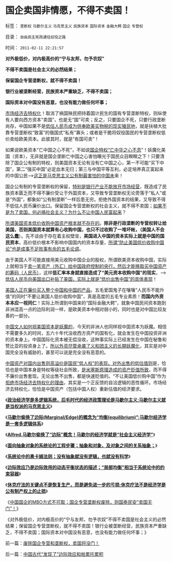 # 国企卖国非情愿，不得不卖国！

标签： `垄断权` `马歇尔主义` `马克思主义` `民族资本` `国际资本` `金融大鳄` `国企` `专营权` 

目录： `自由民主宪政通往奴役之路`

时间： `2011-02-11 22:21:57`

**对外极低价，对内极高价的“宁与友邦，勿予农奴”**

**不得不卖国是社会主义的必然结果；**

**保留国企专营垄断权，就不得不卖国！**

**银行业被垄断经营，民族资本严重缺乏，不得不卖国；**

**国际资本对中国没有恶意，也没有能力做任何坏事；**

[市场经济去特权化](../../../2009/7/19/市场经济去特权化中国经济唯一的出路.md)！取消了祸国殃民把持着国计民生的国有专营垄断特权，则纵使有人要向西方资本“卖国”，也是无“国”可卖；反之，只要国企不死，只要行政垄断尚存，中国如果不是[低估人民币成为供奉欧美实物税的现实殖民地](../../../2011/1/19/米塞斯原理与百年中国历史错误.md)，就是扶植大批靠专营垄断权“致富”的俄国式“私有”寡头；或者是干脆将奴役国民的专营垄断权低价卖给欧美资本。此彼其时，就是“有国可卖”！

如果说欧美资本“亡中国之心不死”，不如说[国企特权“亡中华之心不息](../../../2010/10/29/历史会重复成功的经验，直到淘汰所有弱者.md)”！妖魔化美国（资本），无非就是国企垄断亡中国之心害怕曝光于国民众目睽睽之下！只要清除了国企公有制的特权，则美国资本无论有没有亡中国之心，第一不可能“买下中国”，第二“强买中国”必定血本无归；第三与中国平等互利，必定培养真正富起来的中国公民——>[这正是马克思主义公有制最害怕的中国未](../../../2010/4/24/让老百姓有权分享经济的发展成果.md)来！

国企公有制的专营垄断权的保留，[特别是银行产业不能放开市场经营](../../../2009/8/13/改革关键的战区是银行造小造强承担责任的改革.md)，既造成了民族资本匮乏而不得不廉价受让于外国资本，又导致专营垄断权无论旁落于“私人”或是“外国”，都象如“公有制垄断”一样后患无穷。拒绝外国资本的结果，又导致不得不低估人民币廉价出口。保留国企专营垄断权的社会主义，就不得不卖国；[如果不是为了卖国，何必搞社会主义？为什么不让中国人民富起来](../../../2011/2/3/马克思早就向（短缺原理＋边际原理）彻底投降了.md)？

[所谓美国资本低价收购中国资产根本就不存在的](../../../2009/2/15/美国资本根本不可能低价收购中国.md)。**除非是行政垄断的专营权转让给美国，否则美国资本就算有心收购中国，也只不过收购了一堆坏帐，（美国人不会这么蠢**）。先不谈由于存在着主权壁垒，**美国进入中国的资本实际上就是中国的国民资本**，高价低价根本不影响中国国内的资本存量，[所谓“防止美国低价收购中国论”也是成事不足败事有余的五毛论调](../../../2011/1/19/“不妖魔化美国的是被美国收买的”.md)。

由于美国人不可能直接用美元收购中国企业的股权，所谓欧美资本收购中国，实际上就相当于[卖一笔资产（外汇）给中国政府控制的央行，然后才能换取买中国资产的筹码（人民币）](../../../2010/4/26/低估人民币，外汇储备和出口导向讨论目录.md)，这样**低汇率本身就直接造成了“美元资本收购中国”的现实**，——>[低估人民币向美国出口补贴了美国，实际上就是“低价出售中国”的具体表现](../../../2010/5/3/美国历史上最可笑的对手.md)！

[美国人正在廉价买入整个中国和中国的产品](../../../2011/1/21/美国是有史以来最有油水的“帝国”.md)，五毛爱国鬼子在嚷嚷“人民币不能升值”的同时“不要让美国人低价收购中国”，真是高度的五毛专业素质！**而国内外资本本应一视同仁**！实际上所谓到中国来的“国际金融大鳄”，就象中国民间资本跑到非洲混高一点的边际利润一样，是欧美资本中相对弱小的，同时也是对中国比较友善的一部分。

[中国文人如何视美国资本是妖魔的](../../../2009/4/29/98东南亚金融危机欧美国际资本赚钱了吗.md)，今天的非洲人也同样视中国资本为妖魔。相信不需要多久的时间，五六十年代没收西方资产的国有化，就会发生在中国投资非洲的资本身上。中国国际化资本被无偿没收，这种事实际上已经发生在中国在秘鲁和赞比亚的投资身上了。[所以外资尽管承袭了义和团主义的长期妖魔化](../../../2010/11/3/全世界的反垄断法都侵犯人权.md)，其实是对中国完全没有威胁的，甚至可以说是完全没有恶意的。

[中国资产对国内出售则高溢价是国民“低人权”的表现。对外出售的低估值则](../../../2009/8/7/国企产权卖得很便宜，卖给股民的票就特贵.md)是，恰恰也是中国本身是特权等级社会所致，[是米塞斯原理造成的资产贬值所致](../../../2011/1/19/米塞斯原理与百年中国历史错误.md)，而不得不廉价出售套现。无论出售不出售，都是快速贬值的。“不让美国低价购中国”作为[拒绝市场经济去特权化的理由](../../../2009/7/29/阻碍中国深入改革的最顽固利益集团.md)，其实是一个正反馈的自洽逻辑的恶性循环。市场经济去特权化，恰恰是中国资产（包括中国人权）重新估值的经济要求。

《[**政治经济学是多逻辑系统，后毛时代的经济政策理论是马歇尔主义;马歇尔主义就是当权派的马克思主义**](../../../2011/2/9/Alfred马歇尔经济学Vs马克思主义.md)》

《[**马歇尔偷换了边际(Marginal/Edge)的概念为“均衡(equilibrium)”;马歇尔经济学是一套多逻辑体系**](../../../2011/2/9/马歇尔偷换了边际(Marginal／Edge)的概念为“均衡(equilibrium)”.md)》

《[**Alfred.马歇尔偷换了“边际”概念！马歇尔的经济学就是“社会主义经济学”**](../../../2011/2/9/瓦尔拉斯没有发现边际效用，A.马歇尔没有理解“边际”.md)》

《[**面向抽象对象的系统论的工程步骤；抽象和对象，及对象之间的关系抽象；**](../../../2011/2/10/面向抽象对象的经济学分析步骤.md)》

《[**系统论中的奥卡姆法则；没有抽象就没有逻辑，也就没有科学**](../../../2011/2/10/没有抽象就没有经济科学和奥卡姆法则.md)》

《[**边际效应乃是边际效用的动态平衡状态的描述；“局部均衡”相当于系统论中的约束容器**](../../../2011/2/10/经济学的科学方法论与量子力学相似.md)》

《[**休克疗法的关键点不是恢复生产，而是避免进一步的亏损;休克疗法不是经济学是公有制产权上的止损**](../../../2011/2/11/边际退出成本和休克疗法.md)》

《[中国国企的MBO方式不可取；国企专营垄断权废除，则国泰民安“卖国无门”！](../../../2011/2/11/废除国企专营和垄断权，卖国将没门！.md)》

《对外极低价，对内极高价的“宁与友邦，勿予农奴”不得不卖国是社会主义的必然结果；保留国企专营垄断权，就不得不卖国！银行业被垄断经营，民族资本严重缺乏，不得不卖国；国际资本对中国没有恶意，也没有能力做任何坏事；》



前一篇：[废除国企专营和垄断权，卖国将没门！](../../../2011/2/11/废除国企专营和垄断权，卖国将没门！.md)

后一篇：[中国古代“发现了”边际效应和帕累托累积](../../../2011/2/12/中国古代“发现了”边际效应和帕累托累积.md)